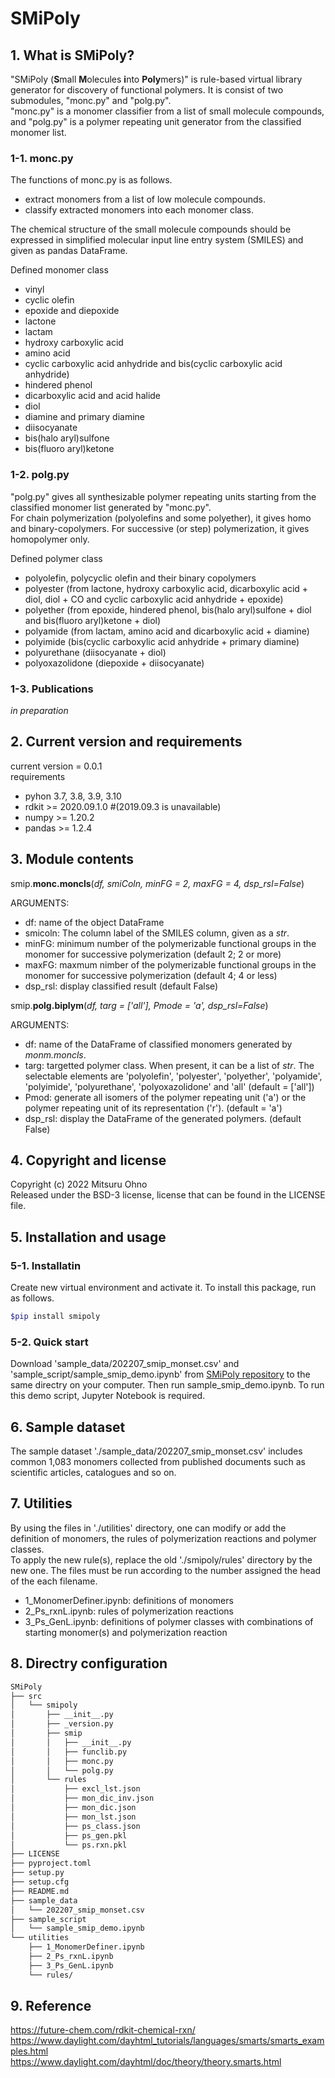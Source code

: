 # SMiPoly

## 1. What is SMiPoly?  
"SMiPoly (**S**mall **M**olecules **i**nto **Poly**mers)" is rule-based virtual library generator for discovery of functional polymers. It is consist of two submodules, "monc.py" and "polg.py".  
"monc.py" is a monomer classifier from a list of small molecule compounds, and "polg.py" is a polymer repeating unit generator from the classified monomer list.  

### 1-1. monc.py  
The functions of monc.py is as follows.  
  - extract monomers from a list of low molecule compounds.
  - classify extracted monomers into each monomer class.

The chemical structure of the small molecule compounds should be expressed in simplified molecular input line entry system (SMILES) and given as pandas DataFrame.  

Defined monomer class  
  - vinyl  
  - cyclic olefin  
  - epoxide and diepoxide  
  - lactone  
  - lactam  
  - hydroxy carboxylic acid  
  - amino acid  
  - cyclic carboxylic acid anhydride and bis(cyclic carboxylic acid anhydride)  
  - hindered phenol  
  - dicarboxylic acid and acid halide  
  - diol  
  - diamine and primary diamine  
  - diisocyanate  
  - bis(halo aryl)sulfone  
  - bis(fluoro aryl)ketone

### 1-2. polg.py  
"polg.py" gives all synthesizable polymer repeating units starting from the classified monomer list generated by "monc.py".  
For chain polymerization (polyolefins and some polyether), it gives homo and binary-copolymers. For successive (or step) polymerization,  it gives homopolymer only.

Defined polymer class  
  - polyolefin, polycyclic olefin and their binary copolymers  
  - polyester (from lactone, hydroxy carboxylic acid, dicarboxylic acid + diol, diol + CO and cyclic carboxylic acid anhydride + epoxide)  
  - polyether (from epoxide, hindered phenol, bis(halo aryl)sulfone + diol and bis(fluoro aryl)ketone + diol)  
  - polyamide (from lactam, amino acid and dicarboxylic acid + diamine)  
  - polyimide (bis(cyclic carboxylic acid anhydride + primary diamine)  
  - polyurethane (diisocyanate + diol)  
  - polyoxazolidone (diepoxide + diisocyanate)  

### 1-3. Publications  
*in preparation*  

## 2. Current version and requirements
current version = 0.0.1  
requirements
  - pyhon 3.7, 3.8, 3.9, 3.10  
  - rdkit >= 2020.09.1.0 #(2019.09.3 is unavailable)  
  - numpy >= 1.20.2  
  - pandas >= 1.2.4  

## 3. Module contents  

smip.**monc.moncls**(*df, smiColn, minFG = 2, maxFG = 4, dsp_rsl=False*)  

ARGUMENTS:  

  - df: name of the object DataFrame  
  - smicoln: The column label of the SMILES column, given as a *str*.  
  - minFG: minimum number of the polymerizable functional groups in the monomer for successive polymerization (default 2; 2 or more)  
  - maxFG: maxmum nimber of the polymerizable functional groups in the monomer for successive polymerization (default 4; 4 or less)  
  - dsp_rsl: display classified result (default False)  


smip.**polg.biplym**(*df, targ = \['all'\], Pmode = 'a', dsp_rsl=False*)  

ARGUMENTS:  

  - df: name of the DataFrame of classified monomers generated by *monm.moncls*.  
  - targ: targetted polymer class. When present, it can be a list of *str*. The selectable elements are 'polyolefin', 'polyester', 'polyether', 'polyamide', 'polyimide', 'polyurethane', 'polyoxazolidone' and 'all' (default = ['all'])  
  - Pmod: generate all isomers of the polymer repeating unit ('a') or the polymer repeating unit of its representation ('r'). (default = 'a')  
  - dsp_rsl: display the DataFrame of the generated polymers. (default False)  

## 4. Copyright and license  
Copyright (c) 2022 Mitsuru Ohno  
Released under the BSD-3 license, license that can be found in the LICENSE file.  

## 5. Installation and usage
### 5-1. Installatin
Create new virtual environment and activate it.
To install this package, run as follows.

```sh
$pip install smipoly
```
### 5-2. Quick start
Download 'sample_data/202207_smip_monset.csv' and 'sample_script/sample_smip_demo.ipynb' from [SMiPoly repository](https://github.com/PEJpOhno/SMiPoly) to the same directry on your computer.
Then run sample_smip_demo.ipynb. To run this demo script, Jupyter Notebook is required.

## 6. Sample dataset
The sample dataset './sample_data/202207_smip_monset.csv' includes common 1,083 monomers collected from published documents such as scientific articles, catalogues and so on.

## 7. Utilities  
By using the files in './utilities' directory, one can modify or add the definition of monomers, the rules of polymerization reactions and polymer classes.  
To apply the new rule(s), replace the old './smipoly/rules' directory by the new one. The files must be run according to the number assigned the head of the each filename.  

  - 1_MonomerDefiner.ipynb: definitions of monomers  
  - 2_Ps_rxnL.ipynb: rules of polymerization reactions    
  - 3_Ps_GenL.ipynb: definitions of polymer classes with combinations of starting monomer(s) and polymerization reaction  

## 8. Directry configuration  

```sh
SMiPoly
├── src
│   └── smipoly
│       ├── __init__.py
│       ├── _version.py
│       ├── smip
│       │   ├── __init__.py
│       │   ├── funclib.py
│       │   ├── monc.py
│       │   └── polg.py
│       └── rules
│           ├── excl_lst.json
│           ├── mon_dic_inv.json
│           ├── mon_dic.json
│           ├── mon_lst.json
│           ├── ps_class.json
│           ├── ps_gen.pkl
│           └── ps.rxn.pkl
├── LICENSE
├── pyproject.toml
├── setup.py
├── setup.cfg
├── README.md
├── sample_data
│   └── 202207_smip_monset.csv
├── sample_script
│   └── sample_smip_demo.ipynb
└── utilities
    ├── 1_MonomerDefiner.ipynb
    ├── 2_Ps_rxnL.ipynb
    ├── 3_Ps_GenL.ipynb
    └── rules/
```

## 9. Reference  
https://future-chem.com/rdkit-chemical-rxn/  
https://www.daylight.com/dayhtml_tutorials/languages/smarts/smarts_examples.html  
https://www.daylight.com/dayhtml/doc/theory/theory.smarts.html  
